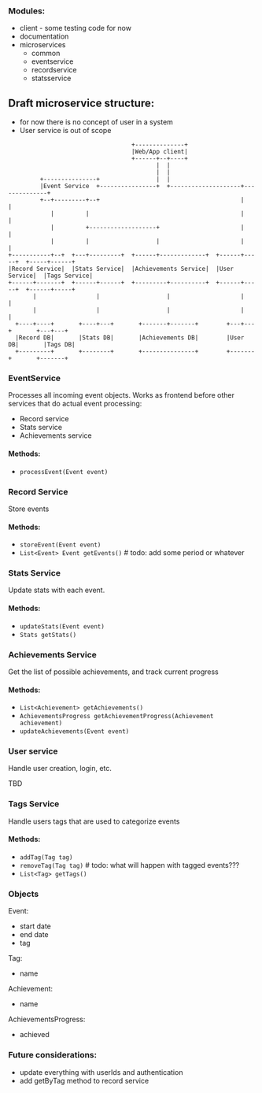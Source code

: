 ### Modules:

- client - some testing code for now
- documentation
- microservices
  - common
  - eventservice
  - recordservice
  - statsservice

## Draft microservice structure:

* for now there is no concept of user in a system 
* User service is out of scope

```
                                   +--------------+
                                   |Web/App client|
                                   +------+--+----+
                                          |  |
                                          |  |
         +---------------+                |  |
         |Event Service  +----------------+  +--------------------+--------------+
         +--+---------+--+                                        |              |
            |         |                                           |              |
            |         +-------------------+                       |              |
            |         |                   |                       |              |
+-----------+--+  +---+---------+  +------+-------------+  +------+-----+  +-----+------+
|Record Service|  |Stats Service|  |Achievements Service|  |User Service|  |Tags Service|
+------+-------+  +------+------+  +---------+----------+  +------+-----+  +------+-----+
       |                 |                   |                    |               |
       |                 |                   |                    |               |
  +----+----+       +----+---+       +-------+-------+        +---+---+       +---+---+
  |Record DB|       |Stats DB|       |Achievements DB|        |User DB|       |Tags DB|
  +---------+       +--------+       +---------------+        +-------+       +-------+
```

### EventService
Processes all incoming event objects. Works as frontend 
before other services that do actual event processing:
- Record service
- Stats service
- Achievements service

#### Methods:
* `processEvent(Event event)` 

### Record Service
Store events

#### Methods:
* `storeEvent(Event event)`  
* `List<Event> Event getEvents()` # todo: add some period or whatever

### Stats Service
Update stats with each event.

#### Methods: 
* `updateStats(Event event)`
* `Stats getStats()`

### Achievements Service
Get the list of possible achievements, and track current progress

#### Methods:
* `List<Achievement> getAchievements()`
* `AchievementsProgress getAchievementProgress(Achievement achievement)`
* `updateAchievements(Event event)`

### User service
Handle user creation, login, etc. 

TBD

### Tags Service
Handle users tags that are used to categorize events

#### Methods:
* `addTag(Tag tag)`
* `removeTag(Tag tag)` # todo: what will happen with tagged events???
* `List<Tag> getTags()`

### Objects

Event:
* start date
* end date
* tag

Tag: 
* name

Achievement:
* name

AchievementsProgress:
* achieved



### Future considerations:
* update everything with userIds and authentication
* add getByTag method to record service
